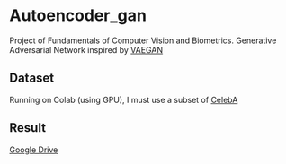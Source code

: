 # Autoencoder_gan
Project of Fundamentals of Computer Vision and Biometrics.
Generative Adversarial Network inspired by [VAEGAN](https://github.com/crmaximo/VAEGAN)

## Dataset
Running on Colab (using GPU), I must use a subset of [CelebA](http://mmlab.ie.cuhk.edu.hk/projects/CelebA.html)

## Result
[Google Drive](https://drive.google.com/drive/folders/1c5xNX2uU_AIxzKAteNZW275a2NqOSKke?usp=sharing)
